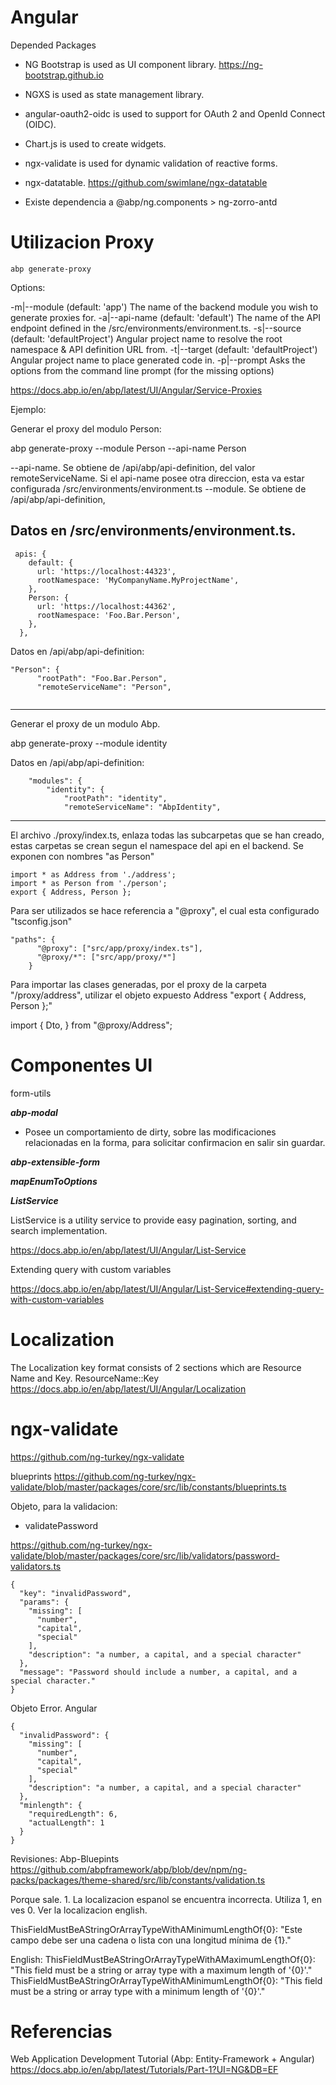 # Angular


Depended Packages

-    NG Bootstrap is used as UI component library. https://ng-bootstrap.github.io
-    NGXS is used as state management library.
-    angular-oauth2-oidc is used to support for OAuth 2 and OpenId Connect (OIDC).
-    Chart.js is used to create widgets.
-    ngx-validate is used for dynamic validation of reactive forms.
-    ngx-datatable. https://github.com/swimlane/ngx-datatable

-    Existe dependencia a @abp/ng.components > ng-zorro-antd


# Utilizacion Proxy


```
abp generate-proxy
```


Options:

-m|--module <module-name>          (default: 'app') The name of the backend module you wish to generate proxies for.
-a|--api-name <module-name>        (default: 'default') The name of the API endpoint defined in the /src/environments/environment.ts.
-s|--source <source-name>          (default: 'defaultProject') Angular project name to resolve the root namespace & API definition URL from.
-t|--target <target-name>          (default: 'defaultProject') Angular project name to place generated code in.
-p|--prompt                        Asks the options from the command line prompt (for the missing options)

https://docs.abp.io/en/abp/latest/UI/Angular/Service-Proxies


Ejemplo:

Generar el proxy del modulo Person:

abp generate-proxy  --module Person --api-name Person 

--api-name. Se obtiene de /api/abp/api-definition, del valor remoteServiceName. Si el api-name posee otra direccion, esta va estar configurada /src/environments/environment.ts
--module. Se obtiene de /api/abp/api-definition, 

Datos en /src/environments/environment.ts.
-- 

```
 apis: {
    default: {
      url: 'https://localhost:44323',
      rootNamespace: 'MyCompanyName.MyProjectName',
    },
	Person: {
      url: 'https://localhost:44362',
      rootNamespace: 'Foo.Bar.Person',
    },
  },
```

Datos en /api/abp/api-definition:

```
"Person": {
      "rootPath": "Foo.Bar.Person",
      "remoteServiceName": "Person",
	  
```
---------------------------------

Generar el proxy de un modulo Abp. 

abp generate-proxy  --module identity


Datos en /api/abp/api-definition:

```
	"modules": {
		"identity": {
			"rootPath": "identity",
			"remoteServiceName": "AbpIdentity",
```			

----------------------------------

El archivo ./proxy/index.ts, enlaza todas las subcarpetas que se han creado, estas carpetas se crean segun el namespace del api en el backend. Se exponen con nombres "as Person"

```
import * as Address from './address';
import * as Person from './person';
export { Address, Person };
```

Para ser utilizados se hace referencia a "@proxy", el cual esta configurado "tsconfig.json"

```
"paths": {
      "@proxy": ["src/app/proxy/index.ts"],
      "@proxy/*": ["src/app/proxy/*"]
    }
```
Para importar las clases generadas, por el proxy de la carpeta "/proxy/address", utilizar el objeto expuesto Address "export { Address, Person };"

import { <Entity>Dto,<Service> } from "@proxy/Address";


# Componentes UI


form-utils

***abp-modal***

- Posee un comportamiento de dirty, sobre las modificaciones relacionadas en la forma, para solicitar confirmacion en salir sin guardar. 

***abp-extensible-form***


***mapEnumToOptions***

***ListService***

ListService is a utility service to provide easy pagination, sorting, and search implementation.

https://docs.abp.io/en/abp/latest/UI/Angular/List-Service


Extending query with custom variables

https://docs.abp.io/en/abp/latest/UI/Angular/List-Service#extending-query-with-custom-variables

# Localization 

The Localization key format consists of 2 sections which are Resource Name and Key. ResourceName::Key
https://docs.abp.io/en/abp/latest/UI/Angular/Localization



# ngx-validate


https://github.com/ng-turkey/ngx-validate


blueprints
https://github.com/ng-turkey/ngx-validate/blob/master/packages/core/src/lib/constants/blueprints.ts

Objeto, para la validacion: 
- validatePassword

https://github.com/ng-turkey/ngx-validate/blob/master/packages/core/src/lib/validators/password-validators.ts

```
{
  "key": "invalidPassword",
  "params": {
    "missing": [
      "number",
      "capital",
      "special"
    ],
    "description": "a number, a capital, and a special character"
  },
  "message": "Password should include a number, a capital, and a special character."
}
```

Objeto Error. Angular

```
{
  "invalidPassword": {
    "missing": [
      "number",
      "capital",
      "special"
    ],
    "description": "a number, a capital, and a special character"
  },
  "minlength": {
    "requiredLength": 6,
    "actualLength": 1
  }
}
```

Revisiones:
Abp-Bluepints
https://github.com/abpframework/abp/blob/dev/npm/ng-packs/packages/theme-shared/src/lib/constants/validation.ts

Porque sale. 1. La localizacion espanol se encuentra incorrecta. Utiliza 1, en ves 0. Ver la localizacion english.

ThisFieldMustBeAStringOrArrayTypeWithAMinimumLengthOf{0}: "Este campo debe ser una cadena o lista con una longitud mínima de {1}."

English:
ThisFieldMustBeAStringOrArrayTypeWithAMaximumLengthOf{0}: "This field must be a string or array type with a maximum length of '{0}'."
ThisFieldMustBeAStringOrArrayTypeWithAMinimumLengthOf{0}: "This field must be a string or array type with a minimum length of '{0}'."

# Referencias

Web Application Development Tutorial
(Abp: Entity-Framework  + Angular)
https://docs.abp.io/en/abp/latest/Tutorials/Part-1?UI=NG&DB=EF
